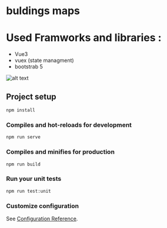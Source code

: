 # buldings maps

# Used Framworks and libraries :

- Vue3
- vuex (state managment)
- bootstrab 5
  

![alt text](https://github.com/AbdallahElgamil/e-commerce-react/blob/main/buildings_map.jpg?raw=true)




## Project setup
```
npm install
```

### Compiles and hot-reloads for development
```
npm run serve
```

### Compiles and minifies for production
```
npm run build
```

### Run your unit tests
```
npm run test:unit
```

### Customize configuration
See [Configuration Reference](https://cli.vuejs.org/config/).
